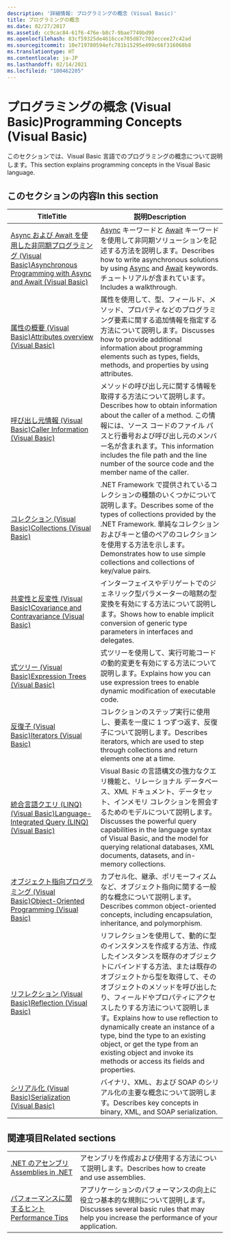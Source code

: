 ```yaml
---
description: '詳細情報: プログラミングの概念 (Visual Basic)'
title: プログラミングの概念
ms.date: 02/27/2017
ms.assetid: cc9cac84-61f6-476e-b8c7-9bae7749bd90
ms.openlocfilehash: 83cf59325de4616cce705d87c702eccee27c42ad
ms.sourcegitcommit: 10e719780594efc781b15295e499c66f316068b8
ms.translationtype: HT
ms.contentlocale: ja-JP
ms.lasthandoff: 02/14/2021
ms.locfileid: "100462205"
---
```

# <a name="programming-concepts-visual-basic"></a><span data-ttu-id="cd197-103">プログラミングの概念 (Visual Basic)</span><span class="sxs-lookup"><span data-stu-id="cd197-103">Programming Concepts (Visual Basic)</span></span>

<span data-ttu-id="cd197-104">このセクションでは、Visual Basic 言語でのプログラミングの概念について説明します。</span><span class="sxs-lookup"><span data-stu-id="cd197-104">This section explains programming concepts in the Visual Basic language.</span></span>

## <a name="in-this-section"></a><span data-ttu-id="cd197-105">このセクションの内容</span><span class="sxs-lookup"><span data-stu-id="cd197-105">In this section</span></span>

|<span data-ttu-id="cd197-106">Title</span><span class="sxs-lookup"><span data-stu-id="cd197-106">Title</span></span>|<span data-ttu-id="cd197-107">説明</span><span class="sxs-lookup"><span data-stu-id="cd197-107">Description</span></span>|
|-----------|-----------------|
|[<span data-ttu-id="cd197-108">Async および Await を使用した非同期プログラミング (Visual Basic)</span><span class="sxs-lookup"><span data-stu-id="cd197-108">Asynchronous Programming with Async and Await (Visual Basic)</span></span>](async/index.md)|<span data-ttu-id="cd197-109">[Async](../../language-reference/modifiers/async.md) キーワードと [Await](../../language-reference/operators/await-operator.md) キーワードを使用して非同期ソリューションを記述する方法を説明します。</span><span class="sxs-lookup"><span data-stu-id="cd197-109">Describes how to write asynchronous solutions by using [Async](../../language-reference/modifiers/async.md) and [Await](../../language-reference/operators/await-operator.md) keywords.</span></span> <span data-ttu-id="cd197-110">チュートリアルが含まれています。</span><span class="sxs-lookup"><span data-stu-id="cd197-110">Includes a walkthrough.</span></span>|
|[<span data-ttu-id="cd197-111">属性の概要 (Visual Basic)</span><span class="sxs-lookup"><span data-stu-id="cd197-111">Attributes overview (Visual Basic)</span></span>](attributes/index.md)|<span data-ttu-id="cd197-112">属性を使用して、型、フィールド、メソッド、プロパティなどのプログラミング要素に関する追加情報を指定する方法について説明します。</span><span class="sxs-lookup"><span data-stu-id="cd197-112">Discusses how to provide additional information about programming elements such as types, fields, methods, and properties by using attributes.</span></span>|
|[<span data-ttu-id="cd197-113">呼び出し元情報 (Visual Basic)</span><span class="sxs-lookup"><span data-stu-id="cd197-113">Caller Information (Visual Basic)</span></span>](caller-information.md)|<span data-ttu-id="cd197-114">メソッドの呼び出し元に関する情報を取得する方法について説明します。</span><span class="sxs-lookup"><span data-stu-id="cd197-114">Describes how to obtain information about the caller of a method.</span></span> <span data-ttu-id="cd197-115">この情報には、ソース コードのファイル パスと行番号および呼び出し元のメンバー名が含まれます。</span><span class="sxs-lookup"><span data-stu-id="cd197-115">This information includes the file path and the line number of the source code and the member name of the caller.</span></span>|
|[<span data-ttu-id="cd197-116">コレクション (Visual Basic)</span><span class="sxs-lookup"><span data-stu-id="cd197-116">Collections (Visual Basic)</span></span>](collections.md)|<span data-ttu-id="cd197-117">.NET Framework で提供されているコレクションの種類のいくつかについて説明します。</span><span class="sxs-lookup"><span data-stu-id="cd197-117">Describes some of the types of collections provided by the .NET Framework.</span></span> <span data-ttu-id="cd197-118">単純なコレクションおよびキーと値のペアのコレクションを使用する方法を示します。</span><span class="sxs-lookup"><span data-stu-id="cd197-118">Demonstrates how to use simple collections and collections of key/value pairs.</span></span>|
|[<span data-ttu-id="cd197-119">共変性と反変性 (Visual Basic)</span><span class="sxs-lookup"><span data-stu-id="cd197-119">Covariance and Contravariance (Visual Basic)</span></span>](covariance-contravariance/index.md)|<span data-ttu-id="cd197-120">インターフェイスやデリゲートでのジェネリック型パラメーターの暗黙の型変換を有効にする方法について説明します。</span><span class="sxs-lookup"><span data-stu-id="cd197-120">Shows how to enable implicit conversion of generic type parameters in interfaces and delegates.</span></span>|
|[<span data-ttu-id="cd197-121">式ツリー (Visual Basic)</span><span class="sxs-lookup"><span data-stu-id="cd197-121">Expression Trees (Visual Basic)</span></span>](expression-trees/index.md)|<span data-ttu-id="cd197-122">式ツリーを使用して、実行可能コードの動的変更を有効にする方法について説明します。</span><span class="sxs-lookup"><span data-stu-id="cd197-122">Explains how you can use expression trees to enable dynamic modification of executable code.</span></span>|
|[<span data-ttu-id="cd197-123">反復子 (Visual Basic)</span><span class="sxs-lookup"><span data-stu-id="cd197-123">Iterators (Visual Basic)</span></span>](iterators.md)|<span data-ttu-id="cd197-124">コレクションのステップ実行に使用し、要素を一度に 1 つずつ返す、反復子について説明します。</span><span class="sxs-lookup"><span data-stu-id="cd197-124">Describes iterators, which are used to step through collections and return elements one at a time.</span></span>|
|[<span data-ttu-id="cd197-125">統合言語クエリ (LINQ) (Visual Basic)</span><span class="sxs-lookup"><span data-stu-id="cd197-125">Language-Integrated Query (LINQ) (Visual Basic)</span></span>](linq/index.md)|<span data-ttu-id="cd197-126">Visual Basic の言語構文の強力なクエリ機能と、リレーショナル データベース、XML ドキュメント、データセット、インメモリ コレクションを照会するためのモデルについて説明します。</span><span class="sxs-lookup"><span data-stu-id="cd197-126">Discusses the powerful query capabilities in the language syntax of Visual Basic, and the model for querying relational databases, XML documents, datasets, and in-memory collections.</span></span>|
|[<span data-ttu-id="cd197-127">オブジェクト指向プログラミング (Visual Basic)</span><span class="sxs-lookup"><span data-stu-id="cd197-127">Object-Oriented Programming (Visual Basic)</span></span>](object-oriented-programming.md)|<span data-ttu-id="cd197-128">カプセル化、継承、ポリモーフィズムなど、オブジェクト指向に関する一般的な概念について説明します。</span><span class="sxs-lookup"><span data-stu-id="cd197-128">Describes common object-oriented concepts, including encapsulation, inheritance, and polymorphism.</span></span>|
|[<span data-ttu-id="cd197-129">リフレクション (Visual Basic)</span><span class="sxs-lookup"><span data-stu-id="cd197-129">Reflection (Visual Basic)</span></span>](reflection.md)|<span data-ttu-id="cd197-130">リフレクションを使用して、動的に型のインスタンスを作成する方法、作成したインスタンスを既存のオブジェクトにバインドする方法、または既存のオブジェクトから型を取得して、そのオブジェクトのメソッドを呼び出したり、フィールドやプロパティにアクセスしたりする方法について説明します。</span><span class="sxs-lookup"><span data-stu-id="cd197-130">Explains how to use reflection to dynamically create an instance of a type, bind the type to an existing object, or get the type from an existing object and invoke its methods or access its fields and properties.</span></span>|
|[<span data-ttu-id="cd197-131">シリアル化 (Visual Basic)</span><span class="sxs-lookup"><span data-stu-id="cd197-131">Serialization (Visual Basic)</span></span>](serialization/index.md)|<span data-ttu-id="cd197-132">バイナリ、XML、および SOAP のシリアル化の主要な概念について説明します。</span><span class="sxs-lookup"><span data-stu-id="cd197-132">Describes key concepts in binary, XML, and SOAP serialization.</span></span>|

## <a name="related-sections"></a><span data-ttu-id="cd197-133">関連項目</span><span class="sxs-lookup"><span data-stu-id="cd197-133">Related sections</span></span>

|||
|---|---|
|[<span data-ttu-id="cd197-134">.NET のアセンブリ</span><span class="sxs-lookup"><span data-stu-id="cd197-134">Assemblies in .NET</span></span>](../../../standard/assembly/index.md)|<span data-ttu-id="cd197-135">アセンブリを作成および使用する方法について説明します。</span><span class="sxs-lookup"><span data-stu-id="cd197-135">Describes how to create and use assemblies.</span></span>|
|[<span data-ttu-id="cd197-136">パフォーマンスに関するヒント</span><span class="sxs-lookup"><span data-stu-id="cd197-136">Performance Tips</span></span>](../../../framework/performance/performance-tips.md) | <span data-ttu-id="cd197-137">アプリケーションのパフォーマンスの向上に役立つ基本的な規則について説明します。</span><span class="sxs-lookup"><span data-stu-id="cd197-137">Discusses several basic rules that may help you increase the performance of your application.</span></span>|
